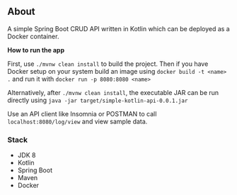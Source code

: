 ## About

A simple Spring Boot CRUD API written in Kotlin which can be deployed as a Docker container.

**How to run the app**

First, use `./mvnw clean install` to build the project. Then if you have Docker setup on your system build an image 
using `docker build -t <name> .` and run it with `docker run -p 8080:8080 <name>` 

Alternatively, after `./mvnw clean install`, the executable JAR can be run directly using 
`java -jar target/simple-kotlin-api-0.0.1.jar`
 
Use an API client like Insomnia or POSTMAN to call `localhost:8080/log/view` and view sample data.
 
 ### Stack
 
 * JDK 8
 * Kotlin
 * Spring Boot
 * Maven
 * Docker
 
